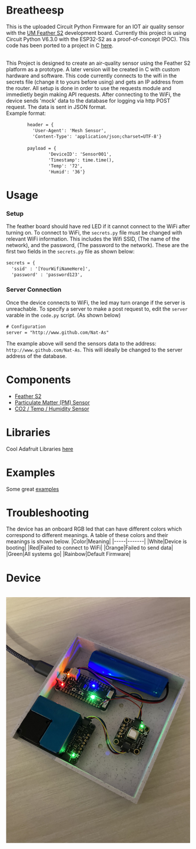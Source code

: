 # Breatheesp
This is the uploaded Circuit Python Firmware for an IOT air quality sensor with the [UM Feather S2](https://feathers2.io/) development board. Currently this project is using Circuit Python V6.3.0 with the ESP32-S2 as a proof-of-concept (POC). This code has been ported to a project in C [here](https://github.com/Nat-As/Breatheespc).
<BR>
  <BR>
    
This Project is designed to create an air-quality sensor using the Feather S2 platform as a prototype. A later version will be created in C with custom hardware and software. This code currently connects to the wifi in the secrets file (change it to yours before using) and gets an IP address from the router. All setup is done in order to use the requests module and immedietly begin making API requests. After connecting to the WiFi, the device sends 'mock' data to the database for logging via http POST request. The data is sent in JSON format.
<BR>
Example format:
<BR>
```
        header = {
          'User-Agent': 'Mesh Sensor',
          'Content-Type': 'application/json;charset=UTF-8'}

        payload = {
                'DeviceID': 'Sensor001',
                'Timestamp': time.time(),
                'Temp': '72',
                'Humid': '36'}
  ```
  
# Usage
  ### Setup
  The feather board should have red LED if it cannot connect to the WiFi after turning on. To connect to WiFi, the ```secrets.py``` file must be changed with relevant WiFi information. This includes the Wifi SSID, (The name of the network), and the password, (The password to the network). These are the first two fields in the ```secrets.py``` file as shown below:
  ```
  secrets = {
    'ssid' : '[YourWifiNameHere]',
    'password' : 'password123',
  ```
  ### Server Connection
  Once the device connects to WiFi, the led may turn orange if the server is unreachable. To specify a server to make a post request to, edit the ```server``` varable in the ```code.py``` script. (As shown below)
  ```
  # Configuration
server = "http://www.github.com/Nat-As"
  ```
The example above will send the sensors data to the address: ```http://www.github.com/Nat-As```. This will ideally be changed to the server address of the database.
  
# Components
+ [Feather S2](https://www.adafruit.com/product/4769)
+ [Particulate Matter (PM) Sensor](https://www.adafruit.com/product/4632)
+ [CO2 / Temp / Humidity Sensor](https://www.adafruit.com/product/5190)

# Libraries
Cool Adafruit Libraries [here](https://github.com/adafruit/Adafruit_CircuitPython_Bundle/releases/tag/20211003)
# Examples
Some great [examples](https://learn.adafruit.com/adafruit-metro-esp32-s2/circuitpython-internet-test)
# Troubleshooting
  The device has an onboard RGB led that can have different colors which correspond to different meanings. A table of these colors and their meanings is shown below.
  |Color|Meaning|
  |-----|-------|
  |White|Device is booting|
  |Red|Failed to connect to WiFi|
  |Orange|Failed to send data|
  |Green|All systems go|
  |Rainbow|Default Firmware|
  
# Device
<BR>
<img src="AQS.jpg" alt="AQS" width="500"/>
<BR>
  
